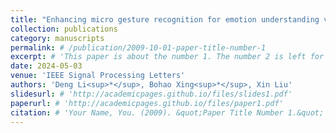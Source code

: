 ```yaml
---
title: "Enhancing micro gesture recognition for emotion understanding via context-aware visual-text contrastive learning"
collection: publications
category: manuscripts
permalink: # /publication/2009-10-01-paper-title-number-1
excerpt: # 'This paper is about the number 1. The number 2 is left for future work.'
date: 2024-05-03
venue: 'IEEE Signal Processing Letters'
authors: 'Deng Li<sup>*</sup>, Bohao Xing<sup>*</sup>, Xin Liu'
slidesurl: # 'http://academicpages.github.io/files/slides1.pdf'
paperurl: # 'http://academicpages.github.io/files/paper1.pdf'
citation: # 'Your Name, You. (2009). &quot;Paper Title Number 1.&quot; <i>Journal 1</i>. 1(1).'
---
```

